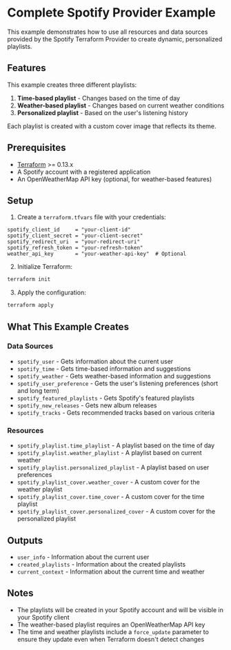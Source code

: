# Complete Spotify Provider Example

This example demonstrates how to use all resources and data sources provided by the Spotify Terraform Provider to create dynamic, personalized playlists.

## Features

This example creates three different playlists:

1. **Time-based playlist** - Changes based on the time of day
2. **Weather-based playlist** - Changes based on current weather conditions
3. **Personalized playlist** - Based on the user's listening history

Each playlist is created with a custom cover image that reflects its theme.

## Prerequisites

- [Terraform](https://www.terraform.io/downloads.html) >= 0.13.x
- A Spotify account with a registered application
- An OpenWeatherMap API key (optional, for weather-based features)

## Setup

1. Create a `terraform.tfvars` file with your credentials:

```hcl
spotify_client_id     = "your-client-id"
spotify_client_secret = "your-client-secret"
spotify_redirect_uri  = "your-redirect-uri"
spotify_refresh_token = "your-refresh-token"
weather_api_key       = "your-weather-api-key"  # Optional
```

2. Initialize Terraform:

```sh
terraform init
```

3. Apply the configuration:

```sh
terraform apply
```

## What This Example Creates

### Data Sources

- `spotify_user` - Gets information about the current user
- `spotify_time` - Gets time-based information and suggestions
- `spotify_weather` - Gets weather-based information and suggestions
- `spotify_user_preference` - Gets the user's listening preferences (short and long term)
- `spotify_featured_playlists` - Gets Spotify's featured playlists
- `spotify_new_releases` - Gets new album releases
- `spotify_tracks` - Gets recommended tracks based on various criteria

### Resources

- `spotify_playlist.time_playlist` - A playlist based on the time of day
- `spotify_playlist.weather_playlist` - A playlist based on current weather
- `spotify_playlist.personalized_playlist` - A playlist based on user preferences
- `spotify_playlist_cover.weather_cover` - A custom cover for the weather playlist
- `spotify_playlist_cover.time_cover` - A custom cover for the time playlist
- `spotify_playlist_cover.personalized_cover` - A custom cover for the personalized playlist

## Outputs

- `user_info` - Information about the current user
- `created_playlists` - Information about the created playlists
- `current_context` - Information about the current time and weather

## Notes

- The playlists will be created in your Spotify account and will be visible in your Spotify client
- The weather-based playlist requires an OpenWeatherMap API key
- The time and weather playlists include a `force_update` parameter to ensure they update even when Terraform doesn't detect changes